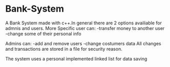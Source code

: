 # Bank-System
A Bank System made with c++.In general there are 2 options availiable for admnis and users.
More Specific user can:
-transfer money to another user
-change some of their personal info

Admins can:
-add and remove users
-change costumers data
All changes and transactions are stored in a file for security reason.

The system uses a personal implemented linked list for data saving
